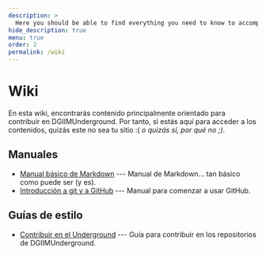 ```yaml
---
description: >
  Here you should be able to find everything you need to know to accomplish the most common tasks when blogging with Hydejack.
hide_description: true
menu: true
order: 2
permalink: /wiki
---
```


# Wiki

En esta wiki, encontrarás contenido principalmente orientado para contribuir en DGIIMUnderground. Por tanto, si estás aquí para acceder a los contenidos, quizás este no sea tu sitio :( *o quizás sí, por qué no ;)*.

## Manuales
* [Manual básico de Markdown](/wiki/manuals/markdown) --- Manual de Markdown... tan básico como puede ser (y es).
* [Introducción a git y a GitHub](/wiki/manuals/github) --- Manual para comenzar a usar GitHub.

## Guías de estilo
* [Contribuir en el Underground](/wiki/style/contributing) --- Guía para contribuir en los repositorios de DGIIMUnderground.
